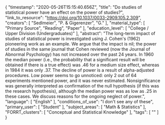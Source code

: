 {
    "timestamp": "2020-05-26T15:15:40.656Z",
    "title": "Do studies of statistical power have an effect on the power of studies?",
    "link_to_resource": "https://doi.org/10.1037/0033-2909.105.2.309",
    "creators": [
        "Sedlmeier",
        "P. & Gigerenzer",
        "G."
    ],
    "material_type": [
        "Primary Source",
        "Reading",
        "Paper"
    ],
    "education_level": [
        "College / Upper Division (Undergraduates)"
    ],
    "abstract": "The long-term impact of studies of statistical power is investigated using J. Cohen's (1962) pioneering work as an example. We argue that the impact is nil; the power of studies in the same journal that Cohen reviewed (now the Journal of Abnormal Psychology) has not increased over the past 24 years. In 1960 the median power (i.e., the probability that a significant result will be obtained if there is a true effect) was .46 for a medium size effect, whereas in 1984 it was only .37. The decline of power is a result of alpha-adjusted procedures. Low power seems to go unnoticed: only 2 out of 64 experiments mentioned power, and it was never estimated. Nonsignificance was generally interpreted as confirmation of the null hypothesis (if this was the research hypothesis), although the median power was as low as .25 in these cases. We discuss reasons for the ongoing neglect of power.",
    "language": [
        "English"
    ],
    "conditions_of_use": "I don't see any of these",
    "primary_user": [
        "Student"
    ],
    "subject_areas": [
        "Math & Statistics"
    ],
    "FORRT_clusters": [
        "Conceptual and Statistical Knowledge"
    ],
    "tags": [
        ""
    ]
}